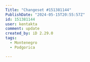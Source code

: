 ```yaml
---
Title: "Changeset #151381144"
PublishDate: "2024-05-15T20:55:57Z"
id: 151381144
user: kentakta
comment: update
created_by: iD 2.29.0
tags:
  - Montenegro
  - Podgorica

---
```

